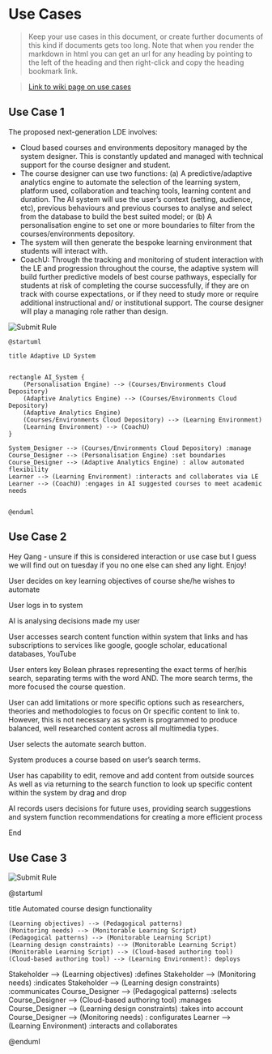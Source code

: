 # Use Cases

> Keep your use cases in this document, or create further documents of this kind if documents gets too long. Note that when you render the markdown in html you can get an url for any heading by pointing to the left of the heading and then right-click and copy the heading bookmark link. 

> [Link to wiki page on use cases](https://github.sydney.edu.au/crli/EDPC5022-2019/wiki/Use-case-Diagrams) 


## Use Case 1

The proposed next-generation LDE involves:
- Cloud based courses and environments depository managed by the system designer. This is constantly updated and managed with technical support for the course designer and student.
- The course designer can use two functions: 
(a) A predictive/adaptive analytics engine to automate the selection of the learning system, platform used, collaboration and teaching tools, learning content and duration. The AI system will use the user’s context (setting, audience, etc), previous behaviours and previous courses to analyse and select from the database to build the best suited model; or 
(b) A personalisation engine to set one or more boundaries to filter from the courses/environments depository.
- The system will then generate the bespoke learning environment that students will interact with.
- CoachU: Through the tracking and monitoring of student interaction with the LE and progression throughout the course, the adaptive system will build further predictive models of best course pathways, especially for students at risk of completing the course successfully, if they are on track with course expectations, or if they need to study more or require additional instructional and/ or institutional support. The course designer will play a managing role rather than design.


![Submit Rule](https://www.plantuml.com/plantuml/img/jP8nJmCn38Nt_0gFxL2ntu1QjHsGEY0XvifDJB2KE5NiAvmG_vsKemXGGJ2GBR7pFRydpzMmMf-JSyQM21O1zyO7WiqARWOroiwvIjvGuh5yjHrVuSb1EvDhgbe44oiQ5u6rH1QQmcns2PDbwQkINgpbmBL89Z65PIfzW1NjYxALEan7qBlmej46Ow__mHhhlsEDkXl2AYmHFZI_OSwMJjEYlx-T7jlSitDZPjiLAKUX-XT7q6KKZEJ6zY-Cx-Blb0nsfPU0bKdFV_uXyWumfV80s5l9Q1JWBj4ZxpYn3UxL-8boFeMEnQYYRvPG0lYI4kvARIY50oDirfyffy0wajZSAh2qPGFjOxiSzVsO5bY1JCqSUWoKsOCG1MrBEYS9RP5V0000)


```
@startuml

title Adaptive LD System


rectangle AI_System {
    (Personalisation Engine) --> (Courses/Environments Cloud Depository)
    (Adaptive Analytics Engine) --> (Courses/Environments Cloud Depository)
    (Adaptive Analytics Engine)
    (Courses/Environments Cloud Depository) --> (Learning Environment)
    (Learning Environment) --> (CoachU)    
}

System_Designer --> (Courses/Environments Cloud Depository) :manage
Course_Designer --> (Personalisation Engine) :set boundaries
Course_Designer --> (Adaptive Analytics Engine) : allow automated flexibility
Learner --> (Learning Environment) :interacts and collaborates via LE
Learner --> (CoachU) :engages in AI suggested courses to meet academic needs


@enduml
```

## Use Case 2

Hey Qang - unsure if this is considered interaction or use case but I guess we will find out on tuesday if you no one else can shed any light. Enjoy!


User decides on key learning objectives of course she/he wishes to automate 



User logs in to system 



AI is analysing decisions made my user 





User accesses search content function within system that links and has subscriptions to services like google, google scholar, educational databases, YouTube



User enters key Bolean phrases representing the exact terms of her/his search, separating terms with the word AND. The more search terms, the more focused the course question.



User can add limitations or more specific options such as researchers, theories and methodologies to focus on Or specific content to link to. However, this is not necessary as system is programmed to produce balanced, well researched content across all multimedia types.



User selects the automate search button. 



System produces a course based on user’s search terms.



User has capability to edit, remove and add content from outside sources As well as via returning to the search function to look up specific content within the system by drag and drop 



AI records users decisions for future uses, providing search suggestions and system function recommendations for creating a more efficient process 





End 

## Use Case 3

![Submit Rule](https://www.plantuml.com/plantuml/img/ZLD1RiCW4Bpp2ex98H_meKgLzjPAbVA0QWrhXnRlMh14okyBjXD5jME56p0pkpCB-oWG97LUAN7YKRycuGu4hJQSGaHjCRgMT9F8Y6C2x-IYbL8whyq7GY17hURw1_Fz6UDMxtOlUlE55bfkdG6lUn31G74xaZwPd70eD4AqLyPq37NkugPxDC7rCX4NDPybtqudGuOfIW17yhp66cBKE7XETbT3p052ajDeKvZz9B4261LkkkzqTe6fGv9jbRlkFLzY4L7gAF2B9_OMmp_I_HmgYuqZZ7FuV0AL8vjpbINqQdALuQvBD74FmvlvVXk0L_xosAg8FhVwWBCMKzK1GVkesdgtnLlKUSCQJ7xX9Cig2maLfSQrAGnEXpApclSpAvbchv0zQg3odxo7caUwKdiaM_xT7m00)


@startuml

title Automated course design functionality 


    (Learning objectives) --> (Pedagogical patterns)
    (Monitoring needs) --> (Monitorable Learning Script)
    (Pedagogical patterns) --> (Monitorable Learning Script)
    (Learning design constraints) --> (Monitorable Learning Script)
    (Monitorable Learning Script) --> (Cloud-based authoring tool)
    (Cloud-based authoring tool) --> (Learning Environment): deploys
   

Stakeholder --> (Learning objectives) :defines
Stakeholder --> (Monitoring needs) :indicates
Stakeholder --> (Learning design constraints) :communicates
Course_Designer --> (Pedagogical patterns) :selects
Course_Designer --> (Cloud-based authoring tool) :manages
Course_Designer --> (Learning design constraints) :takes into account
Course_Designer --> (Monitoring needs) : configurates
Learner --> (Learning Environment) :interacts and collaborates


@enduml



